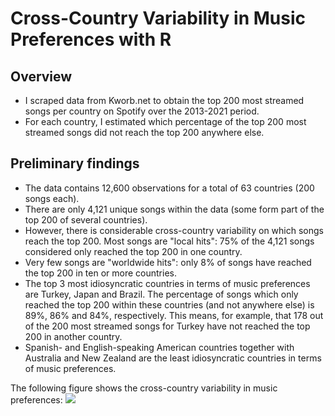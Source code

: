 # Cross-Country Variability in Music Preferences with R

## Overview
- I scraped data from Kworb.net to obtain the top 200 most streamed songs per country on Spotify over the 2013-2021 period.
- For each country, I estimated which percentage of the top 200 most streamed songs did not reach the top 200 anywhere else.

## Preliminary findings
- The data contains 12,600 observations for a total of 63 countries (200 songs each).
- There are only 4,121 unique songs within the data (some form part of the top 200 of several countries).
- However, there is considerable cross-country variability on which songs reach the top 200. Most songs are "local hits": 75% of the 4,121 songs considered only reached the top 200 in one country.
- Very few songs are "worldwide hits": only 8% of songs have reached the top 200 in ten or more countries.
- The top 3 most idiosyncratic countries in terms of music preferences are Turkey, Japan and Brazil. The percentage of songs which only reached the top 200 within these countries (and not anywhere else) is 89%, 86% and 84%, respectively. This means, for example, that 178 out of the 200 most streamed songs for Turkey have not reached the top 200 in another country.
- Spanish- and English-speaking American countries together with Australia and New Zealand are the least idiosyncratic countries in terms of music preferences.

The following figure shows the cross-country variability in music preferences: 
![](https://github.com/gtorresmq/spotifydata/blob/main/images/Rplot02.png)


